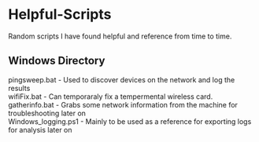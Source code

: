 # Helpful-Scripts
Random scripts I have found helpful and reference from time to time.

## Windows Directory
pingsweep.bat <ip-addr> - Used to discover devices on the network and log the results<br>
wifiFix.bat - Can temporaraly fix a tempermental wireless card.<br>
gatherinfo.bat - Grabs some network information from the machine for troubleshooting later on<br>
Windows_logging.ps1 - Mainly to be used as a reference for exporting logs for analysis later on<br>

